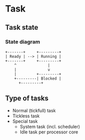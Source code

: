 
# Task

## Task state

### State diagram
    +-------+     +---------+
    | Ready | --> | Running |
    +-------+     +---------+
        ^              |
        |              v
        |         +---------+
        +---------| Blocked |
		  +---------+

## Type of tasks
- Normal (tickfull) task
- Tickless task
- Special task
  - System task (incl. scheduler)
  - Idle task per processor core


